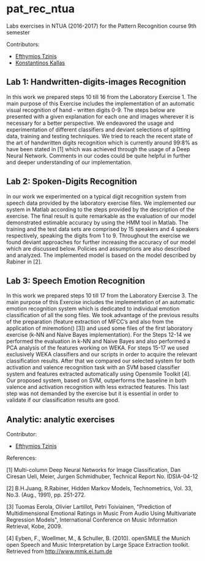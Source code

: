 # pat_rec_ntua
Labs exercises in NTUA (2016-2017) for the Pattern Recognition course 9th semester  

Contributors: 
- [Efthymios Tzinis](https://github.com/etzinis)  
- [Konstantinos Kallas](https://github.com/angelhof)

## Lab 1: Handwritten-digits-images Recognition

In this work we prepared steps 10 till 16 from the Laboratory Exercise 1. The main purpose of this Exercise includes the implementation of an automatic visual recognition of hand - written digits 0-9. The steps below are presented with
a given explanation for each one and images wherever it is necessary for a better perspective. We endeavored the usage and experimentation of different classifiers and deviant selections of splitting data, training and testing techniques.
We tried to reach the recent state of the art of handwritten digits recognition which is currently around 99:8% as have been stated in [1] which was achieved
through the usage of a Deep Neural Network. Comments in our codes could be quite helpful in further and deeper understanding of our implementation. 

## Lab 2: Spoken-Digits Recognition 

In our work we experimented on a typical digit recognition system from speech data provided by the laboratory exercise files. We implemented our system in
Matlab according to the steps provided by the description of the exercise. The final result is quite remarkable as the evaluation of our model demonstrated
estimable accuracy by using the HMM tool in Matlab. The training and the test data sets are comprised by 15 speakers and 4 speakers respectively, speaking
the digits from 1 to 9. Throughout the exercise we found deviant approaches for further increasing the accuracy of our model which are discussed below. Policies
and assumptions are also described and analyzed. The implemented model is based on the model described by Rabiner in [2].

## Lab 3: Speech Emotion Recognition

In this work we prepared steps 10 till 17 from the Laboratory Exercise 3. The
main purpose of this Exercise includes the implementation of an automatic emotion recognition system which is dedicated to individual emotion classification of
all the song files. We took advantage of the previous results of the preparation
(feature extraction of MFCC’s and also from the application of miremotion()
[3]) and used some files of the first laboratory exercise (k-NN and Naive Bayes
implementation). For the Steps 12-14 we performed the evaluation in k-NN
and Naive Bayes and also performed a PCA analysis of the features working on
WEKA. For steps 15-17 we used exclusively WEKA classifiers and our scripts in
order to acquire the relevant classification results. After that we compared our
selected system for both activation and valence recognition task with an SVM
based classifier system and features extracted automatically using Opensmile
Toolkit [4]. Our proposed system, based on SVM, outperforms the baseline in
both valence and activation recognition with less extracted features. This last
step was not demanded by the exercise but it is essential in order to validate if
our classification results are good.

## Analytic: analytic exercises

Contributor: 
- [Efthymios Tzinis](https://github.com/etzinis)  

References: 

[1] Multi-column Deep Neural Networks for Image Classification, Dan Ciresan Ueli, Meier, Jurgen Schmidhuber, Technical Report No. IDSIA-04-12 

[2] B.H.Juang, R.Rabiner, Hidden Markov Models, Technometrics, Vol. 33, No.3. (Aug., 1991), pp. 251-272.

[3] Tuomas Eerola, Olivier Lartillot, Petri Toiviainen, "Prediction of Multidimensional Emotional Ratings in Music From Audio Using Multivariate Regression Models", International Conference on Music Information Retrieval,
Kobe, 2009.

[4] Eyben, F., Woellmer, M., & Schuller, B. (2010). openSMILE the Munich
open Speech and Music Interpretation by Large Space Extraction toolkit.
Retrieved from http://www.mmk.ei.tum.de
